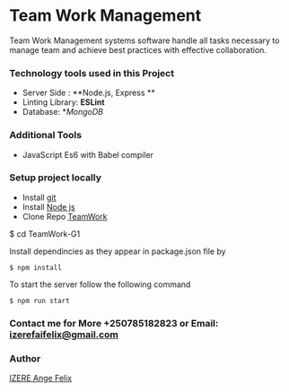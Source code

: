 # Team Work Management
Team Work Management systems software handle all tasks necessary to manage team and achieve best practices with effective collaboration.

### Technology tools used in this Project

* Server Side : **Node.js, Express **
* Linting Library: **ESLint**
* Database: **MongoDB*

### Additional Tools

* JavaScript Es6 with Babel compiler


### Setup project locally

* Install [git](https://git-scm.com/downloads)
* Install [Node js](https://nodejs.org/en/)
* Clone Repo [TeamWork](https://github.com/Vi-La/TeamWork-G1)



$ cd TeamWork-G1

Install dependincies as they appear in package.json file by

```
$ npm install
```
To start the server follow the following command

```
$ npm run start
```


### Contact me for More  +250785182823 or Email: izerefaifelix@gmail.com
### Author
[IZERE Ange Felix](https://github.com/Angelus123)

